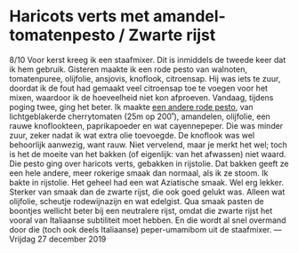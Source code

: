 # Haricots verts met amandel-tomatenpesto / Zwarte rijst
8/10
Voor kerst kreeg ik een staafmixer. Dit is inmiddels de tweede keer dat ik hem gebruik. Gisteren maakte ik een rode pesto van walnoten, tomatenpuree, olijfolie, ansjovis, knoflook, citroensap. Hij was iets te zuur, doordat ik de fout had gemaakt veel citroensap toe te voegen voor het mixen, waardoor ik de hoeveelheid niet kon afproeven. Vandaag, tijdens poging twee, ging het beter. Ik maakte [een andere rode pesto][1], van lichtgeblakerde cherrytomaten (25m op 200˚), amandelen, olijfolie, een rauwe knoflookteen, paprikapoeder en wat cayennepeper. Die was minder zuur, zeker nadat ik wat extra olie toevoegde. De knoflook was wel behoorlijk aanwezig, want rauw. Niet vervelend, maar je merkt het wel; toch is het de moeite van het bakken (of eigenlijk: van het afwassen) niet waard. Die pesto ging over haricots verts, gebakken in rijstolie. Dat bakken geeft ze een hele andere, meer rokerige smaak dan normaal, als ik ze stoom. Ik bakte in rijstolie. Het geheel had een wat Aziatische smaak. Wel erg lekker. Sterker van smaak dan de zwarte rijst, die ook goed gelukt was. Alleen wat olijfolie, scheutje rodewijnazijn en wat edelgist. Qua smaak pasten de boontjes wellicht beter bij een neutralere rijst, omdat die zwarte rijst het vooral van Italiaanse subtiliteit moet hebben. En die wordt al snel overmand door die (toch ook deels Italiaanse) peper-umamibom uit de staafmixer.
— Vrijdag 27 december 2019

[1]:	https://www.bonappetit.com/recipe/blistered-green-beans-with-tomato-almond-pesto